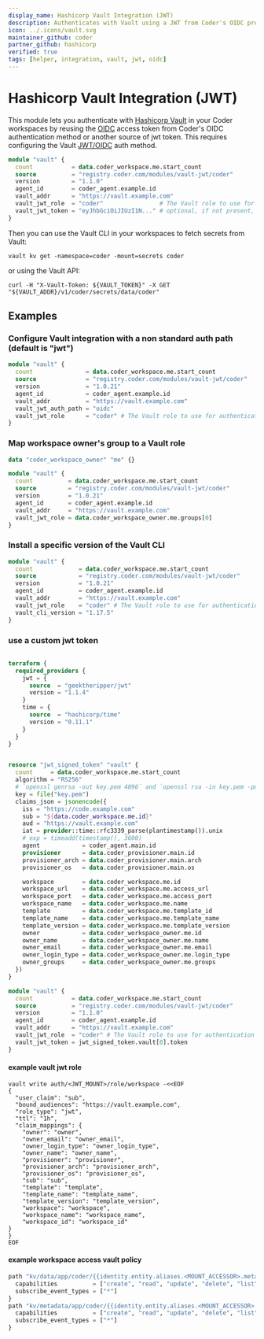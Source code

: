 ```yaml
---
display_name: Hashicorp Vault Integration (JWT)
description: Authenticates with Vault using a JWT from Coder's OIDC provider
icon: ../.icons/vault.svg
maintainer_github: coder
partner_github: hashicorp
verified: true
tags: [helper, integration, vault, jwt, oidc]
---
```


# Hashicorp Vault Integration (JWT)

This module lets you authenticate with [Hashicorp Vault](https://www.vaultproject.io/) in your Coder workspaces by reusing the [OIDC](https://coder.com/docs/admin/users/oidc-auth) access token from Coder's OIDC authentication method or another source of jwt token. This requires configuring the Vault [JWT/OIDC](https://developer.hashicorp.com/vault/docs/auth/jwt#configuration) auth method.

```tf
module "vault" {
  count           = data.coder_workspace.me.start_count
  source          = "registry.coder.com/modules/vault-jwt/coder"
  version         = "1.1.0"
  agent_id        = coder_agent.example.id
  vault_addr      = "https://vault.example.com"
  vault_jwt_role  = "coder"                # The Vault role to use for authentication
  vault_jwt_token = "eyJhbGciOiJIUzI1N..." # optional, if not present, defaults to user's oidc authentication token
}
```

Then you can use the Vault CLI in your workspaces to fetch secrets from Vault:

```shell
vault kv get -namespace=coder -mount=secrets coder
```

or using the Vault API:

```shell
curl -H "X-Vault-Token: ${VAULT_TOKEN}" -X GET "${VAULT_ADDR}/v1/coder/secrets/data/coder"
```

## Examples

### Configure Vault integration with a non standard auth path (default is "jwt")

```tf
module "vault" {
  count               = data.coder_workspace.me.start_count
  source              = "registry.coder.com/modules/vault-jwt/coder"
  version             = "1.0.21"
  agent_id            = coder_agent.example.id
  vault_addr          = "https://vault.example.com"
  vault_jwt_auth_path = "oidc"
  vault_jwt_role      = "coder" # The Vault role to use for authentication
}
```

### Map workspace owner's group to a Vault role

```tf
data "coder_workspace_owner" "me" {}

module "vault" {
  count          = data.coder_workspace.me.start_count
  source         = "registry.coder.com/modules/vault-jwt/coder"
  version        = "1.0.21"
  agent_id       = coder_agent.example.id
  vault_addr     = "https://vault.example.com"
  vault_jwt_role = data.coder_workspace_owner.me.groups[0]
}
```

### Install a specific version of the Vault CLI

```tf
module "vault" {
  count             = data.coder_workspace.me.start_count
  source            = "registry.coder.com/modules/vault-jwt/coder"
  version           = "1.0.21"
  agent_id          = coder_agent.example.id
  vault_addr        = "https://vault.example.com"
  vault_jwt_role    = "coder" # The Vault role to use for authentication
  vault_cli_version = "1.17.5"
}
```

### use a custom jwt token

```tf

terraform {
  required_providers {
    jwt = {
      source  = "geektheripper/jwt"
      version = "1.1.4"
    }
    time = {
      source  = "hashicorp/time"
      version = "0.11.1"
    }
  }
}


resource "jwt_signed_token" "vault" {
  count     = data.coder_workspace.me.start_count
  algorithm = "RS256"
  # `openssl genrsa -out key.pem 4096` and `openssl rsa -in key.pem -pubout > pub.pem` to generate keys
  key = file("key.pem")
  claims_json = jsonencode({
    iss = "https://code.example.com"
    sub = "${data.coder_workspace.me.id}"
    aud = "https://vault.example.com"
    iat = provider::time::rfc3339_parse(plantimestamp()).unix
    # exp = timeadd(timestamp(), 3600)
    agent            = coder_agent.main.id
    provisioner      = data.coder_provisioner.main.id
    provisioner_arch = data.coder_provisioner.main.arch
    provisioner_os   = data.coder_provisioner.main.os

    workspace        = data.coder_workspace.me.id
    workspace_url    = data.coder_workspace.me.access_url
    workspace_port   = data.coder_workspace.me.access_port
    workspace_name   = data.coder_workspace.me.name
    template         = data.coder_workspace.me.template_id
    template_name    = data.coder_workspace.me.template_name
    template_version = data.coder_workspace.me.template_version
    owner            = data.coder_workspace_owner.me.id
    owner_name       = data.coder_workspace_owner.me.name
    owner_email      = data.coder_workspace_owner.me.email
    owner_login_type = data.coder_workspace_owner.me.login_type
    owner_groups     = data.coder_workspace_owner.me.groups
  })
}

module "vault" {
  count           = data.coder_workspace.me.start_count
  source          = "registry.coder.com/modules/vault-jwt/coder"
  version         = "1.1.0"
  agent_id        = coder_agent.example.id
  vault_addr      = "https://vault.example.com"
  vault_jwt_role  = "coder" # The Vault role to use for authentication
  vault_jwt_token = jwt_signed_token.vault[0].token
}
```

#### example vault jwt role

```shell
vault write auth/<JWT_MOUNT>/role/workspace -<<EOF
{
  "user_claim": "sub",
  "bound_audiences": "https://vault.example.com",
  "role_type": "jwt",
  "ttl": "1h",
  "claim_mappings": {
    "owner": "owner",
    "owner_email": "owner_email",
    "owner_login_type": "owner_login_type",
    "owner_name": "owner_name",
    "provisioner": "provisioner",
    "provisioner_arch": "provisioner_arch",
    "provisioner_os": "provisioner_os",
    "sub": "sub",
    "template": "template",
    "template_name": "template_name",
    "template_version": "template_version",
    "workspace": "workspace",
    "workspace_name": "workspace_name",
    "workspace_id": "workspace_id"
}
}
EOF
```

#### example workspace access vault policy

```tf
path "kv/data/app/coder/{{identity.entity.aliases.<MOUNT_ACCESSOR>.metadata.owner_name}}/{{identity.entity.aliases.<MOUNT_ACCESSOR>.metadata.workspace_name}}" {
  capabilities          = ["create", "read", "update", "delete", "list", "subscribe"]
  subscribe_event_types = ["*"]
}
path "kv/metadata/app/coder/{{identity.entity.aliases.<MOUNT_ACCESSOR>.metadata.owner_name}}/{{identity.entity.aliases.<MOUNT_ACCESSOR>.metadata.workspace_name}}" {
  capabilities          = ["create", "read", "update", "delete", "list", "subscribe"]
  subscribe_event_types = ["*"]
}
```
